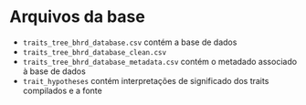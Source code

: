 # Arquivos da base

+ `traits_tree_bhrd_database.csv` contém a base de dados
+ `traits_tree_bhrd_database_clean.csv` 
+ `traits_tree_bhrd_database_metadata.csv` contém o metadado associado à base de dados
+  `trait_hypotheses` contém interpretações de significado dos traits compilados e a fonte


